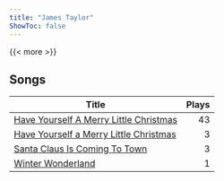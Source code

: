 ```yaml
---
title: "James Taylor"
ShowToc: false
---
```


{{< more >}}

## Songs
Title | Plays 
----- | -----: 
[Have Yourself A Merry Little Christmas](/songs/have-yourself-a-merry-little-christmas) | 43
[Have Yourself a Merry Little Christmas](/songs/have-yourself-a-merry-little-christmas) | 3
[Santa Claus Is Coming To Town](/songs/santa-claus-is-coming-to-town) | 3
[Winter Wonderland](/songs/winter-wonderland) | 1

